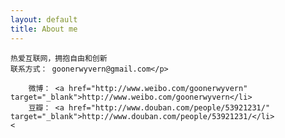 ```yaml
---
layout: default
title: About me
---
```

	热爱互联网，拥抱自由和创新
	联系方式： goonerwyvern@gmail.com</p>
	
		微博： <a href="http://www.weibo.com/goonerwyvern" target="_blank">http://www.weibo.com/goonerwyvern</li>
		豆瓣： <a href="http://www.douban.com/people/53921231/" target="_blank">http://www.douban.com/people/53921231/</li>
	<
